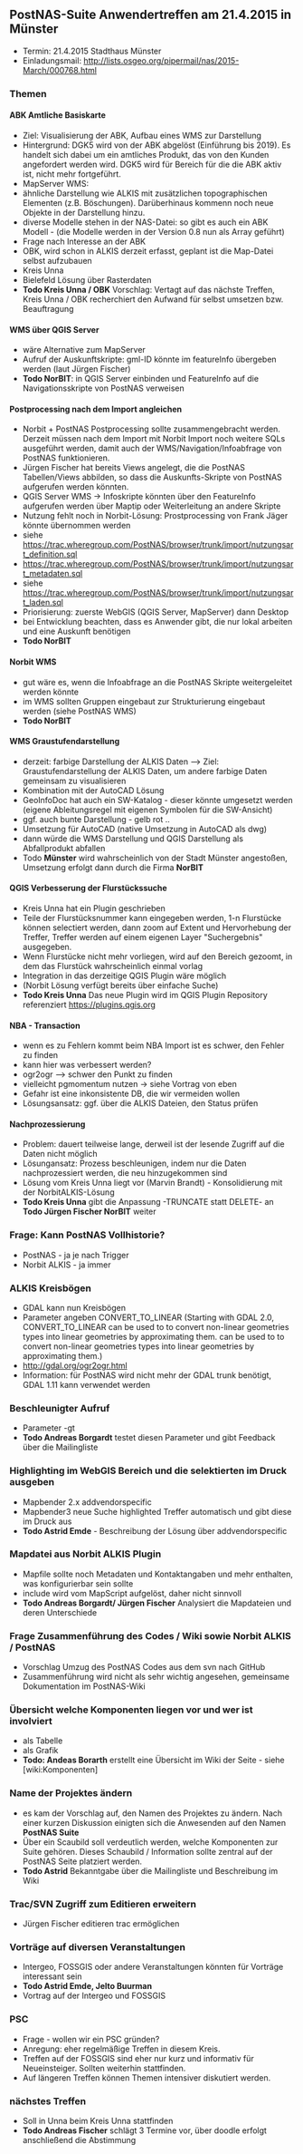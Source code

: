 ## PostNAS-Suite Anwendertreffen am 21.4.2015 in Münster


- Termin: 21.4.2015 Stadthaus Münster
- Einladungsmail: http://lists.osgeo.org/pipermail/nas/2015-March/000768.html


### Themen 

#### ABK Amtliche Basiskarte 
 - Ziel: Visualisierung der ABK, Aufbau eines WMS zur Darstellung
 - Hintergrund: DGK5 wird von der ABK abgelöst (Einführung bis 2019). Es handelt sich dabei um ein amtliches Produkt, das von den Kunden angefordert werden wird. DGK5 wird für Bereich für die die ABK aktiv ist, nicht mehr fortgeführt.
 - MapServer WMS: 
  - ähnliche Darstellung wie ALKIS mit zusätzlichen topographischen Elementen (z.B. Böschungen). Darüberhinaus kommenn noch neue Objekte in der Darstellung hinzu. 
 - diverse Modelle stehen in der NAS-Datei: so gibt es auch ein ABK Modell - (die Modelle werden in der Version 0.8  nun als Array geführt)
 - Frage nach Interesse an der ABK 
  - OBK, wird schon in ALKIS derzeit erfasst, geplant ist die Map-Datei selbst aufzubauen
  - Kreis Unna
  - Bielefeld Lösung über Rasterdaten 
 - **Todo Kreis Unna / OBK** Vorschlag: Vertagt auf das nächste Treffen, Kreis Unna / OBK recherchiert den Aufwand für selbst umsetzen bzw. Beauftragung
 

 
#### WMS über QGIS Server 
 - wäre Alternative zum MapServer
 - Aufruf der Auskunftskripte: gml-ID könnte im featureInfo übergeben werden (laut Jürgen Fischer)
 - **Todo NorBIT**: in QGIS Server einbinden und FeatureInfo auf die Navigationsskripte von PostNAS verweisen
 

#### Postprocessing nach dem Import angleichen 
 - Norbit + PostNAS Postprocessing sollte zusammengebracht werden. Derzeit müssen nach dem Import mit Norbit Import noch weitere SQLs ausgeführt werden, damit auch der WMS/Navigation/Infoabfrage von PostNAS funktionieren.
 - Jürgen Fischer hat bereits Views angelegt, die die PostNAS Tabellen/Views abbilden, so dass die Auskunfts-Skripte von PostNAS aufgerufen werden könnten.
 - QGIS Server WMS -> Infoskripte könnten über den FeatureInfo aufgerufen werden über Maptip oder Weiterleitung an andere Skripte
 - Nutzung fehlt noch in Norbit-Lösung: Prostprocessing von Frank Jäger könnte übernommen werden
  - siehe https://trac.wheregroup.com/PostNAS/browser/trunk/import/nutzungsart_definition.sql
  - https://trac.wheregroup.com/PostNAS/browser/trunk/import/nutzungsart_metadaten.sql
  - siehe https://trac.wheregroup.com/PostNAS/browser/trunk/import/nutzungsart_laden.sql
 - Priorisierung: zuerste WebGIS (QGIS Server, MapServer) dann Desktop
 - bei Entwicklung beachten, dass es Anwender gibt, die nur lokal arbeiten und eine Auskunft benötigen
 - **Todo NorBIT**

#### Norbit WMS 
 - gut wäre es, wenn die Infoabfrage an die PostNAS Skripte weitergeleitet werden könnte
 - im WMS sollten Gruppen eingebaut zur Strukturierung eingebaut werden (siehe PostNAS WMS)
 - **Todo NorBIT**


#### WMS Graustufendarstellung 
 - derzeit: farbige Darstellung der ALKIS Daten  --> Ziel: Graustufendarstellung der ALKIS Daten, um andere farbige Daten gemeinsam zu visualisieren
 - Kombination mit der AutoCAD Lösung 
 - GeoInfoDoc hat auch ein SW-Katalog - dieser könnte umgesetzt werden (eigene Ableitungsregel mit eigenen Symbolen für die SW-Ansicht)
 - ggf. auch bunte Darstellung - gelb rot ..
 - Umsetzung für AutoCAD (native Umsetzung in AutoCAD als dwg)
  - dann würde die WMS Darstellung und QGIS Darstellung als Abfallprodukt abfallen
 - Todo **Münster** wird wahrscheinlich von der Stadt Münster angestoßen, Umsetzung erfolgt dann durch die Firma **NorBIT**


#### QGIS Verbesserung der Flurstückssuche 
 - Kreis Unna hat ein Plugin geschrieben
 - Teile der Flurstücksnummer kann eingegeben werden, 1-n Flurstücke können selectiert werden, dann zoom auf Extent und Hervorhebung der Treffer, Treffer werden auf einem eigenen Layer "Suchergebnis" ausgegeben.
 - Wenn Flurstücke nicht mehr vorliegen, wird auf den Bereich gezoomt, in dem das Flurstück wahrscheinlich einmal vorlag
 - Integration in das derzeitige QGIS Plugin wäre möglich
 - (Norbit Lösung verfügt bereits über einfache Suche)
 - **Todo Kreis Unna** Das neue Plugin wird im QGIS Plugin Repository referenziert https://plugins.qgis.org


#### NBA - Transaction 
 - wenn es zu Fehlern kommt beim NBA Import ist es schwer, den Fehler zu finden
 - kann hier was verbessert werden? 
 - ogr2ogr --> schwer den Punkt zu finden
 - vielleicht pgmomentum nutzen -> siehe Vortrag von eben
 - Gefahr ist eine inkonsistente DB, die wir vermeiden wollen
 - Lösungsansatz: ggf. über die ALKIS Dateien, den Status prüfen


#### Nachprozessierung 
 - Problem: dauert teilweise lange, derweil ist der lesende Zugriff auf die Daten nicht möglich
 - Lösungansatz: Prozess beschleunigen, indem nur die Daten nachprozessiert werden, die neu hinzugekommen sind
 - Lösung vom Kreis Unna liegt vor (Marvin Brandt) - Konsolidierung mit der NorbitALKIS-Lösung
 - **Todo Kreis Unna** gibt die Anpassung -TRUNCATE statt DELETE- an **Todo Jürgen Fischer NorBIT** weiter 

### Frage: Kann PostNAS Vollhistorie? 
 - PostNAS - ja je nach Trigger
 - Norbit ALKIS - ja immer


### ALKIS Kreisbögen 
 - GDAL kann nun Kreisbögen
 - Parameter angeben CONVERT_TO_LINEAR (Starting with GDAL 2.0, CONVERT_TO_LINEAR can be used to to convert non-linear geometries types into linear geometries by approximating them. can be used to to convert non-linear geometries types into linear geometries by approximating them.)
 - http://gdal.org/ogr2ogr.html
 - Information: für PostNAS wird nicht mehr der GDAL trunk benötigt, GDAL 1.11 kann verwendet werden


### Beschleunigter Aufruf 
 - Parameter -gt
 - **Todo Andreas Borgardt** testet diesen Parameter und gibt Feedback über die Mailingliste


### Highlighting im WebGIS Bereich und die selektierten im Druck ausgeben 
 - Mapbender 2.x addvendorspecific
 - Mapbender3 neue Suche highlighted Treffer automatisch und gibt diese im Druck aus
 - **Todo Astrid Emde** - Beschreibung der Lösung über addvendorspecific

### Mapdatei aus Norbit ALKIS Plugin 
 - Mapfile sollte noch Metadaten und Kontaktangaben und mehr enthalten, was konfigurierbar sein sollte
 - include wird vom MapScript aufgelöst, daher nicht sinnvoll
 - **Todo Andreas Borgardt/ Jürgen Fischer** Analysiert die Mapdateien und deren Unterschiede


### Frage Zusammenführung des Codes / Wiki sowie Norbit ALKIS / PostNAS 
 - Vorschlag Umzug des PostNAS Codes aus dem svn nach GitHub
 - Zusammenführung wird nicht als sehr wichtig angesehen, gemeinsame Dokumentation im PostNAS-Wiki


### Übersicht welche Komponenten liegen vor und wer ist involviert 
 - als Tabelle
 - als Grafik
 - **Todo: Andeas Borarth** erstellt eine Übersicht im Wiki der Seite - siehe [wiki:Komponenten]


### Name der Projektes ändern 
 - es kam der Vorschlag auf, den Namen des Projektes zu ändern. Nach einer kurzen Diskussion einigten sich die Anwesenden auf den Namen **PostNAS Suite**
 - Über ein Scaubild soll verdeutlich werden, welche Komponenten zur Suite gehören. Dieses Schaubild / Information sollte zentral auf der PostNAS Seite platziert werden.
 - **Todo Astrid** Bekanntgabe über die Mailingliste und Beschreibung im Wiki


### Trac/SVN Zugriff zum Editieren erweitern 
 - Jürgen Fischer editieren trac ermöglichen


### Vorträge auf diversen Veranstaltungen 
 - Intergeo, FOSSGIS oder andere Veranstaltungen könnten für Vorträge interessant sein
 - **Todo Astrid Emde, Jelto Buurman**
 - Vortrag auf der Intergeo und FOSSGIS


### PSC 
 - Frage - wollen wir ein PSC gründen?
 - Anregung: eher regelmäßige Treffen in diesem Kreis. 
  - Treffen auf der FOSSGIS sind eher nur kurz und informativ für Neueinsteiger. Sollten weiterhin stattfinden.
  - Auf längeren Treffen können Themen intensiver diskutiert werden.


### nächstes Treffen 
 - Soll in Unna beim Kreis Unna stattfinden
 - **Todo Andreas Fischer** schlägt 3 Termine vor, über doodle erfolgt anschließend die Abstimmung
